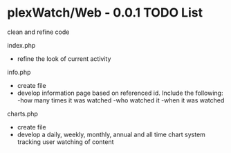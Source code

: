 plexWatch/Web - 0.0.1 TODO List
===============================
clean and refine code


index.php
* refine the look of current activity


info.php
* create file
* develop information page based on referenced id. Include the following:
	-how many times it was watched
	-who watched it
	-when it was watched
	

charts.php 
* create file
* develop a daily, weekly, monthly, annual and all time chart system tracking user watching of content 

